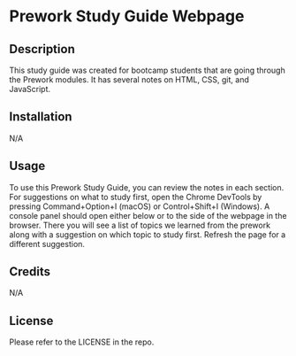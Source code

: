   # Prework Study Guide Webpage

## Description

This study guide was created for bootcamp students that are going through the Prework modules. It has several notes on HTML, CSS, git, and JavaScript.

## Installation

N/A

## Usage

To use this Prework Study Guide, you can review the notes in each section. For suggestions on what to study first, open the Chrome DevTools by pressing Command+Option+I (macOS) or Control+Shift+I (Windows). A console panel should open either below or to the side of the webpage in the browser. There you will see a list of topics we learned from the prework along with a suggestion on which topic to study first. Refresh the page for a different suggestion.

## Credits

N/A

## License

Please refer to the LICENSE in the repo.
